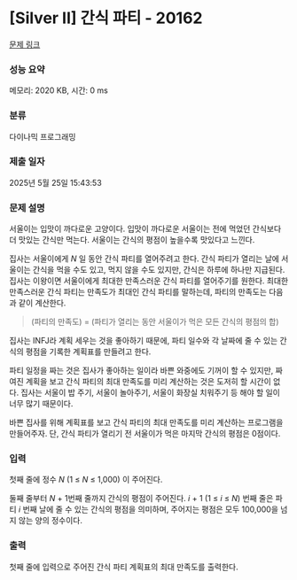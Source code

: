 # [Silver II] 간식 파티 - 20162 

[문제 링크](https://www.acmicpc.net/problem/20162) 

### 성능 요약

메모리: 2020 KB, 시간: 0 ms

### 분류

다이나믹 프로그래밍

### 제출 일자

2025년 5월 25일 15:43:53

### 문제 설명

<p>서울이는 입맛이 까다로운 고양이다. 입맛이 까다로운 서울이는 전에 먹었던 간식보다 더 맛있는 간식만 먹는다. 서울이는 간식의 평점이 높을수록 맛있다고 느낀다.</p>

<p>집사는 서울이에게 <em>N </em>일 동안 간식 파티를 열어주려고 한다. 간식 파티가 열리는 날에 서울이는 간식을 먹을 수도 있고, 먹지 않을 수도 있지만, 간식은 하루에 하나만 지급된다. 집사는 이왕이면 서울이에게 최대한 만족스러운 간식 파티를 열어주기를 원한다. 최대한 만족스러운 간식 파티는 만족도가 최대인 간식 파티를 말하는데, 파티의 만족도는 다음과 같이 계산한다.</p>

<blockquote>
<p>(파티의 만족도) = (파티가 열리는 동안 서울이가 먹은 모든 간식의 평점의 합)</p>
</blockquote>

<p>집사는 INFJ라 계획 세우는 것을 좋아하기 때문에, 파티 일수와 각 날짜에 줄 수 있는 간식의 평점을 기록한 계획표를 만들려고 한다.</p>

<p>파티 일정을 짜는 것은 집사가 좋아하는 일이라 바쁜 와중에도 기꺼이 할 수 있지만, 짜여진 계획을 보고 간식 파티의 최대 만족도를 미리 계산하는 것은 도저히 할 시간이 없다. 집사는 서울이 밥 주기, 서울이 놀아주기, 서울이 화장실 치워주기 등 해야 할 일이 너무 많기 때문이다.</p>

<p>바쁜 집사를 위해 계획표를 보고 간식 파티의 최대 만족도를 미리 계산하는 프로그램을 만들어주자. 단, 간식 파티가 열리기 전 서울이가 먹은 마지막 간식의 평점은 0점이다.</p>

### 입력 

 <p>첫째 줄에 정수 <em>N</em> (1 ≤ <em>N</em> ≤ 1,000) 이 주어진다.</p>

<p>둘째 줄부터 <em>N </em>+ 1번째 줄까지 간식의 평점이 주어진다. <em>i </em>+ 1 (1 ≤ <em>i</em> ≤ <em>N</em>) 번째 줄은 파티<em> i </em>번째 날에 줄 수 있는 간식의 평점을 의미하며, 주어지는 평점은 모두 100,000을 넘지 않는 양의 정수이다.</p>

### 출력 

 <p>첫째 줄에 입력으로 주어진 간식 파티 계획표의 최대 만족도를 출력한다.</p>

